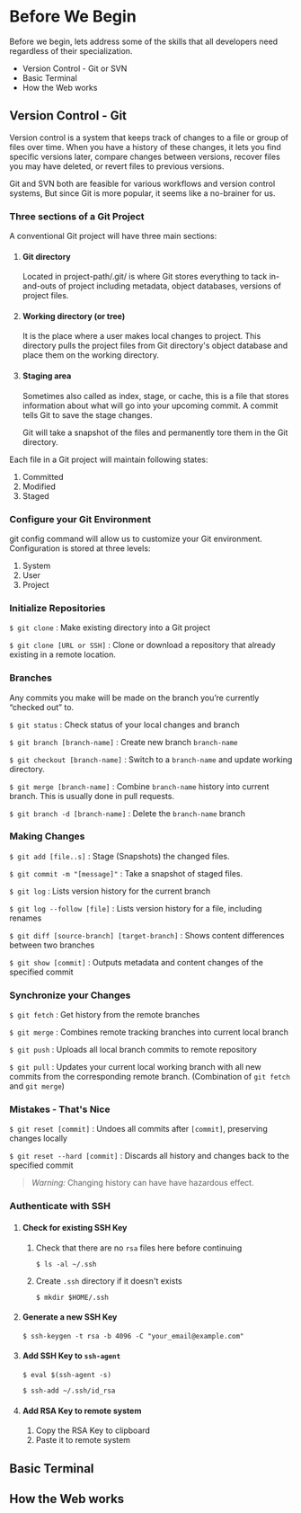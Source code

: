 # Before We Begin

Before we begin, lets address some of the skills that all developers need regardless of their specialization.

- Version Control - Git or SVN
- Basic Terminal
- How the Web works

## Version Control - Git

Version control is a system that keeps track of changes to a file or group of files over time. When you have a history of these changes, it lets you find specific versions later, compare changes between versions, recover files you may have deleted, or revert files to previous versions.

Git and SVN both are feasible for various workflows and version control systems, But since Git is more popular, it seems like a no-brainer for us.

### Three sections of a Git Project

A conventional Git project will have three main sections:

1. #### Git directory

   Located in project-path/.git/ is where Git stores everything to tack in-and-outs of project including metadata, object databases, versions of project files.

2. #### Working directory (or tree)

   It is the place where a user makes local changes to project. This directory pulls the project files from Git directory's object database and place them on the working directory.

3. #### Staging area

   Sometimes also called as index, stage, or cache, this is a file that stores information about what will go into your upcoming commit. A commit tells Git to save the stage changes.

   Git will take a snapshot of the files and permanently tore them in the Git directory.

Each file in a Git project will maintain following states:

1. Committed
2. Modified
3. Staged

### Configure your Git Environment

git config command will allow us to customize your Git environment. Configuration is stored at three levels:

1. System
2. User
3. Project

### Initialize Repositories

`$ git clone` : Make existing directory into a Git project

`$ git clone [URL or SSH]` : Clone or download a repository that already existing in a remote location.

### Branches

Any commits you make will be made on the branch you’re currently “checked out” to.

`$ git status` : Check status of your local changes and branch

`$ git branch [branch-name]` : Create new branch `branch-name`

`$ git checkout [branch-name]` : Switch to a `branch-name` and update working directory.

`$ git merge [branch-name]` : Combine `branch-name` history into current branch. This is usually done in pull requests.

`$ git branch -d [branch-name]` : Delete the `branch-name` branch

### Making Changes

`$ git add [file..s]` : Stage (Snapshots) the changed files.

`$ git commit -m "[message]"` : Take a snapshot of staged files.

`$ git log` : Lists version history for the current branch

`$ git log --follow [file]` : Lists version history for a file, including renames

`$ git diff [source-branch] [target-branch]` : Shows content differences between two branches

`$ git show [commit]` : Outputs metadata and content changes of the specified commit

### Synchronize your Changes

`$ git fetch` : Get history from the remote branches

`$ git merge` : Combines remote tracking branches into current local branch

`$ git push` : Uploads all local branch commits to remote repository

`$ git pull` :  Updates your current local working branch with all new commits from the corresponding remote branch. (Combination of `git fetch` and `git merge`)

### Mistakes - That's Nice

`$ git reset [commit]` : Undoes all commits after `[commit]`, preserving changes locally

`$ git reset --hard [commit]` : Discards all history and changes back to the specified commit

> *Warning:* Changing history can have have hazardous effect.

### Authenticate with SSH

1. #### Check for existing SSH Key

   1. Check that there are no `rsa` files here before continuing

      `$ ls -al ~/.ssh`

   2. Create `.ssh` directory if it doesn't exists

      `$ mkdir $HOME/.ssh`

2. #### Generate a new SSH Key

   `$ ssh-keygen -t rsa -b 4096 -C "your_email@example.com"`

3. #### Add SSH Key to `ssh-agent`

   `$ eval $(ssh-agent -s)`

   `$ ssh-add ~/.ssh/id_rsa`

4. #### Add RSA Key to remote system

   1. Copy the RSA Key to clipboard
   2. Paste it to remote system

## Basic Terminal

## How the Web works


